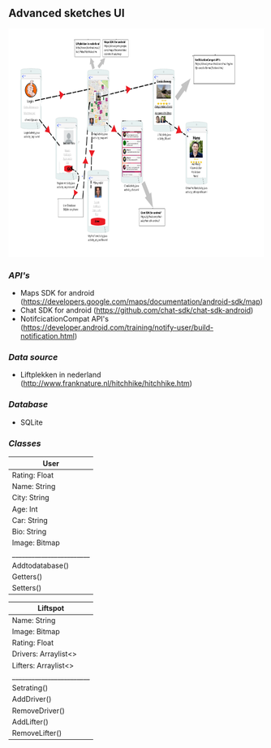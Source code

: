 
## Advanced sketches UI

<img src="https://github.com/dutchfarao/lifter/blob/master/doc/DesignDocument.png" width="900" height="450" />


### *API's*
- Maps SDK for android (https://developers.google.com/maps/documentation/android-sdk/map)
- Chat SDK for android (https://github.com/chat-sdk/chat-sdk-android)
- NotifcicationCompat API's (https://developer.android.com/training/notify-user/build-notification.html)

### *Data source*
- Liftplekken in nederland (http://www.franknature.nl/hitchhike/hitchhike.htm)


### *Database*
- SQLite

### *Classes*

| User                  |
|--------------------------|
| Rating: Float   |
| Name: String         |
| City: String             |
| Age: Int             |
| Car: String         |
| Bio: String              |
| Image: Bitmap            |
| ________________________ |
| Addtodatabase()  |
| Getters()                |
| Setters()                |



| Liftspot         |
|--------------------------|
| Name: String   |
| Image: Bitmap            |
| Rating: Float   |
| Drivers: Arraylist<>   |
| Lifters: Arraylist<>   |
| ________________________ |
| Setrating()              |
| AddDriver()              |
| RemoveDriver()          |
| AddLifter()              |
| RemoveLifter()          |


